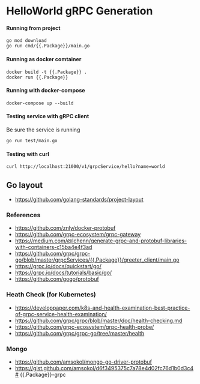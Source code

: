 # HelloWorld gRPC Generation

#### Running from project

```shell script
go mod download
go run cmd/{{.Package}}/main.go
```

#### Running as docker comtainer

```shell script
docker build -t {{.Package}} .
docker run {{.Package}}
```

#### Running with docker-compose

```shell script
docker-compose up --build
```

#### Testing service with gRPC client

Be sure the service is running

```shell script
go run test/main.go
```

#### Testing with curl

```shell script
curl http://localhost:21000/v1/grpcService/hello?name=world
```

## Go layout

* https://github.com/golang-standards/project-layout

### References

* https://github.com/znly/docker-protobuf
* https://github.com/grpc-ecosystem/grpc-gateway
* https://medium.com/@lchenn/generate-grpc-and-protobuf-libraries-with-containers-c15ba4e4f3ad
* https://github.com/grpc/grpc-go/blob/master/grpcServices/{{.Package}}/greeter_client/main.go
* https://grpc.io/docs/quickstart/go/
* https://grpc.io/docs/tutorials/basic/go/
* https://github.com/gogo/protobuf

### Heath Check (for Kubernetes)

* https://developpaper.com/k8s-and-health-examination-best-practice-of-grpc-service-health-examination/
* https://github.com/grpc/grpc/blob/master/doc/health-checking.md
* https://github.com/grpc-ecosystem/grpc-health-probe/
* https://github.com/grpc/grpc-go/tree/master/health

### Mongo

* https://github.com/amsokol/mongo-go-driver-protobuf
* https://gist.github.com/amsokol/d6f3495375c7a78e4d02fc76d1b0d3c4# {{.Package}}-grpc
